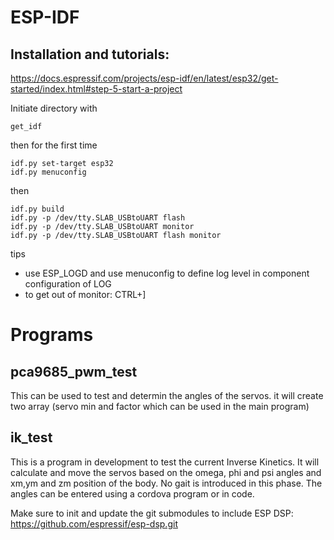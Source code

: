 # ESP-IDF

## Installation and tutorials:

https://docs.espressif.com/projects/esp-idf/en/latest/esp32/get-started/index.html#step-5-start-a-project



Initiate directory with 

```get_idf```

then for the first time

```
idf.py set-target esp32
idf.py menuconfig

```

then

```
idf.py build
idf.py -p /dev/tty.SLAB_USBtoUART flash
idf.py -p /dev/tty.SLAB_USBtoUART monitor
idf.py -p /dev/tty.SLAB_USBtoUART flash monitor

```


tips

* use ESP_LOGD and use menuconfig to define log level in component configuration of LOG
* to get out of monitor: CTRL+]



# Programs

## pca9685_pwm_test 

This can be used to test and determin the angles of the servos. it will create two array (servo min and factor which can be used in the main program)



## ik_test

This is a program in development to test the current Inverse Kinetics. It will calculate and move the servos based on the omega, phi and psi angles and xm,ym and zm position of the body. No gait is introduced in this phase.
The angles can be entered using a cordova program or in code.

Make sure to init and update the git submodules to include ESP DSP: https://github.com/espressif/esp-dsp.git





